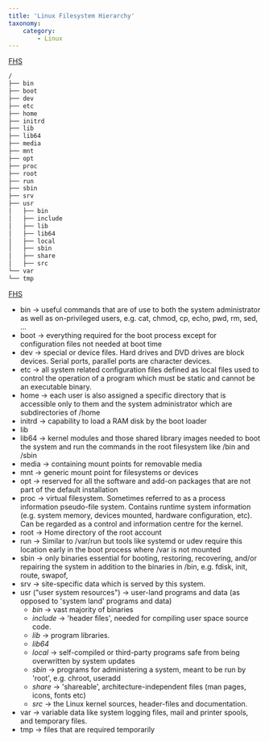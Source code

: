 ```yaml
---
title: 'Linux Filesystem Hierarchy'
taxonomy:
    category:
        - Linux
---
```


[FHS](https://www.tldp.org/LDP/Linux-Filesystem-Hierarchy/html/)
```bash
/
├── bin
├── boot
├── dev
├── etc
├── home
├── initrd
├── lib
├── lib64
├── media
├── mnt
├── opt
├── proc
├── root
├── run
├── sbin
├── srv 
├── usr 
│   ├── bin 
│   ├── include 
│   ├── lib 
│   ├── lib64
│   ├── local 
│   ├── sbin 
│   ├── share 
│   ├── src 
└── var 
└── tmp 
```

[FHS](https://www.tldp.org/LDP/Linux-Filesystem-Hierarchy/html/)
- bin &rarr; useful commands that are of use to both the system administrator as well as on-privileged users, e.g. cat, chmod, cp, echo, pwd, rm, sed, ...
- boot &rarr; everything required for the boot process except for configuration files not needed at boot time
- dev &rarr; special or device files. Hard drives and DVD drives are block devices. Serial ports, parallel ports are character devices.
- etc &rarr; all system related configuration files defined as local files used to control the operation of a program which must be static and cannot be an executable binary.
- home &rarr; each user is also assigned a specific directory that is accessible only to them and the system administrator which are subdirectories of /home
- initrd &rarr; capability to load a RAM disk by the boot loader
- lib
- lib64 &rarr; kernel modules and those shared library images needed to boot the system and run the commands in the root filesystem like /bin and /sbin
- media &rarr; containing mount points for removable media
- mnt &rarr; generic mount point for filesystems or devices
- opt &rarr; reserved for all the software and add-on packages that are not part of the default installation
- proc &rarr; virtual filesystem. Sometimes referred to as a process information pseudo-file system. Contains runtime system information (e.g. system memory, devices mounted, hardware configuration, etc). Can be regarded as a control and information centre for the kernel. 
- root &rarr; Home directory of the root account
- run &rarr; Similar to /var/run but tools like systemd or udev require this location early in the boot process where /var is not mounted 
- sbin &rarr; only binaries essential for booting, restoring, recovering, and/or repairing the system in addition to the binaries in /bin, e.g. fdisk, init, route, swapof, 
- srv &rarr; site-specific data which is served by this system.
- usr  ("user system resources") &rarr; user-land programs and data (as opposed to 'system land' programs and data)
    - *bin*  &rarr; vast majority of binaries
    - *include* &rarr; 'header files', needed for compiling user space source code.
    - *lib* &rarr; program libraries.
    - *lib64*
    - *local* &rarr; self-compiled or third-party programs safe from being overwritten by system updates
    - *sbin* &rarr; programs for administering a system, meant to be run by 'root', e.g. chroot, useradd
    - *share* &rarr; 'shareable', architecture-independent files (man pages, icons, fonts etc)
    - *src* &rarr; the Linux kernel sources, header-files and documentation.
- var &rarr; variable data like system logging files, mail and printer spools, and temporary files.
- tmp &rarr; files that are required temporarily